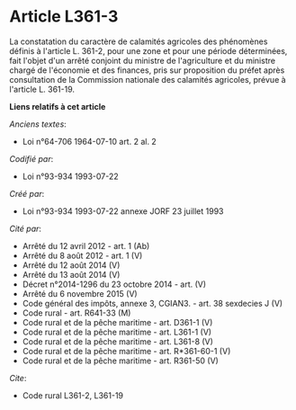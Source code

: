 # Article L361-3

La constatation du caractère de calamités agricoles des phénomènes définis à l'article L. 361-2, pour une zone et pour une
période déterminées, fait l'objet d'un arrêté conjoint du ministre de l'agriculture et du ministre chargé de l'économie et
des finances, pris sur proposition du préfet après consultation de la Commission nationale des calamités agricoles, prévue à
l'article L. 361-19.

**Liens relatifs à cet article**

_Anciens textes_:

  - Loi n°64-706 1964-07-10 art. 2 al. 2

_Codifié par_:

  - Loi n°93-934 1993-07-22

_Créé par_:

  - Loi n°93-934 1993-07-22 annexe JORF 23 juillet 1993

_Cité par_:

  - Arrêté du 12 avril 2012 - art. 1 (Ab)
  - Arrêté du 8 août 2012 - art. 1 (V)
  - Arrêté du 12 août 2014 (V)
  - Arrêté du 13 août 2014 (V)
  - Décret n°2014-1296 du 23 octobre 2014 - art. (V)
  - Arrêté du 6 novembre 2015 (V)
  - Code général des impôts, annexe 3, CGIAN3. - art. 38 sexdecies J (V)
  - Code rural - art. R641-33 (M)
  - Code rural et de la pêche maritime - art. D361-1 (V)
  - Code rural et de la pêche maritime - art. L361-1 (V)
  - Code rural et de la pêche maritime - art. L361-8 (V)
  - Code rural et de la pêche maritime - art. R*361-60-1 (V)
  - Code rural et de la pêche maritime - art. R361-50 (V)

_Cite_:

  - Code rural L361-2, L361-19
